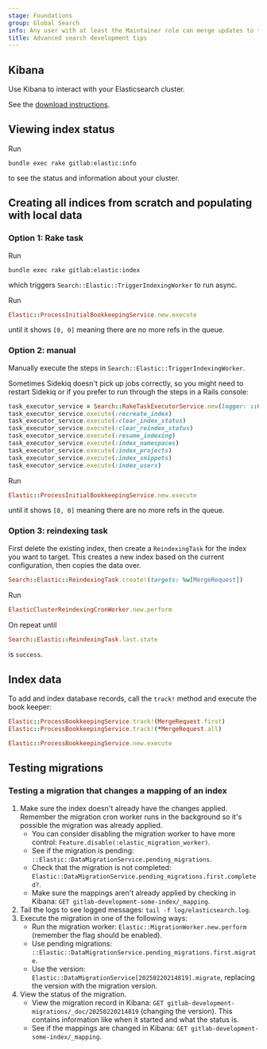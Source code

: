 ```yaml
---
stage: Foundations
group: Global Search
info: Any user with at least the Maintainer role can merge updates to this content. For details, see https://docs.gitlab.com/ee/development/development_processes.html#development-guidelines-review.
title: Advanced search development tips
---
```


## Kibana

Use Kibana to interact with your Elasticsearch cluster.

See the [download instructions](https://www.elastic.co/guide/en/kibana/8.11/install.html).

## Viewing index status

Run

```shell
bundle exec rake gitlab:elastic:info
```

to see the status and information about your cluster.

## Creating all indices from scratch and populating with local data

### Option 1: Rake task

Run

```shell
bundle exec rake gitlab:elastic:index
```

which triggers `Search::Elastic::TriggerIndexingWorker` to run async.

Run

```ruby
Elastic::ProcessInitialBookkeepingService.new.execute
```

until it shows `[0, 0]` meaning there are no more refs in the queue.

### Option 2: manual

Manually execute the steps in `Search::Elastic::TriggerIndexingWorker`.

Sometimes Sidekiq doesn't pick up jobs correctly, so you might need to restart Sidekiq or if you prefer to run through the steps in a Rails console:

```ruby
task_executor_service = Search::RakeTaskExecutorService.new(logger: ::Gitlab::Elasticsearch::Logger.build)
task_executor_service.execute(:recreate_index)
task_executor_service.execute(:clear_index_status)
task_executor_service.execute(:clear_reindex_status)
task_executor_service.execute(:resume_indexing)
task_executor_service.execute(:index_namespaces)
task_executor_service.execute(:index_projects)
task_executor_service.execute(:index_snippets)
task_executor_service.execute(:index_users)
```

Run

```ruby
Elastic::ProcessInitialBookkeepingService.new.execute
```

until it shows `[0, 0]` meaning there are no more refs in the queue.

### Option 3: reindexing task

First delete the existing index, then create a `ReindexingTask` for the index you want to target. This creates a new index based on the current configuration, then copies the data over.

```ruby
Search::Elastic::ReindexingTask.create!(targets: %w[MergeRequest])
```

Run

```ruby
ElasticClusterReindexingCronWorker.new.perform
```

On repeat until

```ruby
Search::Elastic::ReindexingTask.last.state
```

is `success`.

## Index data

To add and index database records, call the `track!` method and execute the book keeper:

```ruby
Elastic::ProcessBookkeepingService.track!(MergeRequest.first)
Elastic::ProcessBookkeepingService.track!(*MergeRequest.all)

Elastic::ProcessBookkeepingService.new.execute
```

## Testing migrations

### Testing a migration that changes a mapping of an index

1. Make sure the index doesn't already have the changes applied. Remember the migration cron worker runs in the background so it's possible the migration was already applied.
   - You can consider disabling the migration worker to have more control: `Feature.disable(:elastic_migration_worker)`.
   - See if the migration is pending: `::Elastic::DataMigrationService.pending_migrations`.
   - Check that the migration is not completed: `Elastic::DataMigrationService.pending_migrations.first.completed?`.
   - Make sure the mappings aren't already applied by checking in Kibana: `GET gitlab-development-some-index/_mapping`.
1. Tail the logs to see logged messages: `tail -f log/elasticsearch.log`.
1. Execute the migration in one of the following ways:
   - Run the migration worker: `Elastic::MigrationWorker.new.perform` (remember the flag should be enabled).
   - Use pending migrations: `::Elastic::DataMigrationService.pending_migrations.first.migrate`.
   - Use the version: `Elastic::DataMigrationService[20250220214819].migrate`, replacing the version with the migration version.
1. View the status of the migration.
   - View the migration record in Kibana: `GET gitlab-development-migrations/_doc/20250220214819` (changing the version). This contains information like when it started and what the status is.
   - See if the mappings are changed in Kibana: `GET gitlab-development-some-index/_mapping`.

